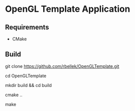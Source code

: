 # OpenGL Template Application
## Requirements
- CMake

## Build

git clone https://github.com/rbellek/OpenGLTemplate.git

cd OpenGLTemplate

mkdir build && cd build

cmake ..

make
